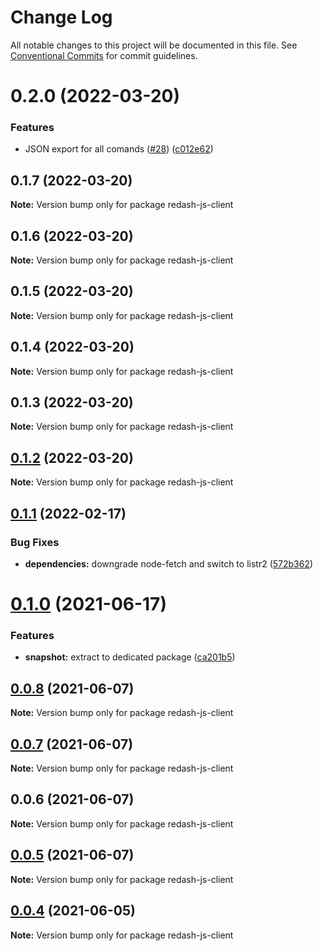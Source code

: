 # Change Log

All notable changes to this project will be documented in this file.
See [Conventional Commits](https://conventionalcommits.org) for commit guidelines.

# 0.2.0 (2022-03-20)


### Features

* JSON export for all comands ([#28](https://github.com/marcolink/redash-tools/issues/28)) ([c012e62](https://github.com/marcolink/redash-tools/commit/c012e628c53f9be51e63dbf6d6bbc92eada5b917))





## 0.1.7 (2022-03-20)

**Note:** Version bump only for package redash-js-client





## 0.1.6 (2022-03-20)

**Note:** Version bump only for package redash-js-client





## 0.1.5 (2022-03-20)

**Note:** Version bump only for package redash-js-client





## 0.1.4 (2022-03-20)

**Note:** Version bump only for package redash-js-client





## 0.1.3 (2022-03-20)

**Note:** Version bump only for package redash-js-client





## [0.1.2](https://github.com/marcolink/redash-tools/compare/redash-js-client@0.1.1...redash-js-client@0.1.2) (2022-03-20)

**Note:** Version bump only for package redash-js-client





## [0.1.1](https://github.com/marcolink/redash-tools/compare/redash-js-client@0.1.0...redash-js-client@0.1.1) (2022-02-17)


### Bug Fixes

* **dependencies:** downgrade node-fetch and switch to listr2 ([572b362](https://github.com/marcolink/redash-tools/commit/572b3628d8e98a7d6eaa036a1bbccdb603ff9518))





# [0.1.0](https://github.com/marcolink/redash-tools/compare/redash-js-client@0.0.8...redash-js-client@0.1.0) (2021-06-17)


### Features

* **snapshot:** extract to dedicated package ([ca201b5](https://github.com/marcolink/redash-tools/commit/ca201b5d2ebca4707dffa9ddb3dadf8e9584cca5))





## [0.0.8](https://github.com/marcolink/redash-tools/compare/redash-js-client@0.0.6...redash-js-client@0.0.8) (2021-06-07)

**Note:** Version bump only for package redash-js-client





## [0.0.7](https://github.com/marcolink/redash-tools/compare/redash-js-client@0.0.6...redash-js-client@0.0.7) (2021-06-07)

**Note:** Version bump only for package redash-js-client





## 0.0.6 (2021-06-07)

**Note:** Version bump only for package redash-js-client





## [0.0.5](https://github.com/marcolink/redash-tools/compare/redash-js-client@0.0.4...redash-js-client@0.0.5) (2021-06-07)

**Note:** Version bump only for package redash-js-client





## [0.0.4](https://github.com/marcolink/redash-tools/compare/redash-js-client@0.0.3...redash-js-client@0.0.4) (2021-06-05)

**Note:** Version bump only for package redash-js-client
